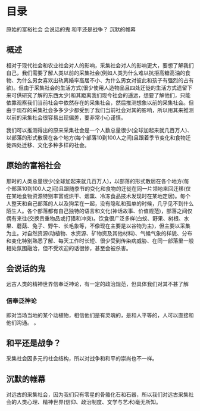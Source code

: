 # 目录
原始的富裕社会
会说话的鬼
和平还是战争？
沉默的帷幕

## 概述
相对于现代社会和农业社会对人的影响，采集社会对人的影响更大，要想了解我们自己，我们需要了解人类以前的采集社会(例如人类为什么难以抗拒高糖高油的食物、为什么男女喜欢出轨离婚率高居不小、为什么男女对彼此和孩子有强烈的占有欲)。但由于采集社会的生活方式(很少使用人造物品且四处迁徙的生活方式遗留下来可供研究了解的东西太少)和其距离我们现今社会的遥远，想要了解他们，只能依靠观察我们当前社会中依然存在的采集社会，然后推测想象以前的采集社会。但由于现存的采集社会多多少少都受到了我们当前社会对其的影响，所以用其来推测以前的采集社会很容易出现偏差，要非常小心谨慎。

我们可以推测得出的原来采集社会是一个人数总量很少(全球加起来就几百万人)、以部落的形式散居在各个地方(每个部落10到100人之间)且跟着季节变化和食物迁徙四处迁移、文化多种多样的社会。

## 原始的富裕社会
那时的人类总量很少(全球加起来就几百万人)，以部落的形式散居在各个地方(每个部落10到100人之间)且跟随季节的变化和食物的迁徙在同一片领地来回迁移(仅在某地食物资源特别丰富或烘干、烟熏、冷冻食品技术发现时在某地定居)。每个人整天和自己部落的人以及狗呆在一起，没有隐私和孤单的时候，几乎见不到什么陌生人。各个部落都有自己独特的语言和文化(神话故事、价值规范)，部落之间仅偶有来往(交换贵重物品或打猎和冲突)。饮食很广泛多样(白蚁、野果、树根、水果、蘑菇、兔子、野牛、长毛象等，不像现在主要是以谷物为主)，但主要以采集为主。对自然资源(动植物、水资源、矿物资及其他材料)、气候气象的样貌、分布和变化特别熟悉了解、每天工作时长短、很少受到传染病威胁、在同一部落里一般相处氛围融洽，但不受欢迎的话很惨，甚至会被杀害。

## 会说话的鬼
远古人类的精神世界信奉泛神论，有一定的政治规范，但具体我们对其不甚了解

### 信奉泛神论
即对当场当地的某个动植物，相信他们是有灵魂的，是和人平等的，人可以直接和他们沟通。
。

## 和平还是战争？
采集社会因多元的社会结构，所以对战争和和平的崇尚也不一样。

## 沉默的帷幕
对远古的采集社会，因为我们只有零星的骨骼化石和石器，所以我们对远古采集社会的人类心理、精神世界(信仰、政治制度、文学与艺术)毫无所知。